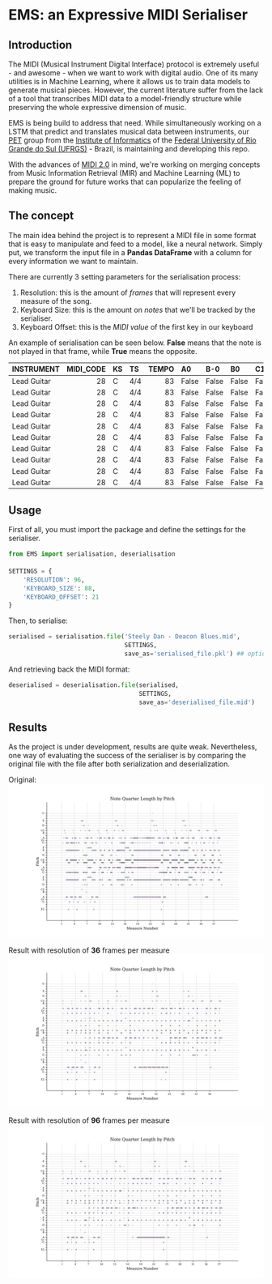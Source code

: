 # EMS: an Expressive MIDI Serialiser

## Introduction

The MIDI (Musical Instrument Digital Interface) protocol is extremely useful - and awesome -  when we want to work with digital audio. One of its many utilities is in Machine Learning, where it allows us to train data models to generate musical pieces.
However, the current literature suffer from the lack of a tool that transcribes MIDI data to a model-friendly structure while preserving the whole expressive dimension of music.

EMS is being build to address that need. While simultaneously working on a LSTM that predict and translates musical data between instruments, our [PET](https://www.inf.ufrgs.br/site/pet/) group from the [Institute of Informatics](https://inf.ufrgs.br)  of the [Federal University of Rio Grande do Sul (UFRGS)](https://ufrgs.br) - Brazil, is maintaining and developing this repo.

 With the advances of [MIDI 2.0](https://www.midi.org/midi-articles/details-about-midi-2-0-midi-ci-profiles-and-property-exchange) in mind, we're working on merging concepts from Music Information Retrieval (MIR) and Machine Learning (ML) to prepare the ground for future works that can popularize the feeling of making music.


## The concept

The main idea behind the project is to represent a MIDI file in some format that is easy to manipulate and feed to a model, like a neural network.
Simply put, we transform the input file in a **Pandas DataFrame** with a column for every information we want to maintain.

There are currently 3 setting parameters for the serialisation process:
1. Resolution: this is the amount of *frames* that will represent every measure of the song.
2. Keyboard Size: this is the amount on *notes* that we'll be tracked by the serialiser.
3. Keyboard Offset: this is the *MIDI value* of the first key in our keyboard
   
An example of serialisation can be seen below. **False** means that the note is not played in that frame, while **True** means the opposite.


| INSTRUMENT   |   MIDI_CODE | KS   | TS   |   TEMPO | A0    | B-0   | B0    | C1    | C#1   | D1    | E-1   | E1    | F1    | F#1   | G1    | G#1   | A1    | B-1   | B1    | C2    | C#2   | D2    | E-2   | E2    | F2    | F#2   | G2    | G#2   | A2    | B-2   | B2    | C3    | C#3   | D3    | E-3   | E3    | F3    | F#3   | G3    | G#3   | A3    | B-3   | B3    | C4    | C#4   | D4    | E-4   | E4    | F4    | F#4   | G4    | G#4   | A4    | B-4   | B4    | C5    | C#5   | D5    | E-5   | E5    | F5    | F#5   | G5    | G#5   | A5    | B-5   | B5    | C6    | C#6   | D6    | E-6   | E6    | F6    | F#6   | G6    | G#6   | A6    | B-6   | B6    | C7    | C#7   | D7    | E-7   | E7    | F7    | F#7   | G7    | G#7   | A7    | B-7   | B7    | C8    |
|:-------------|------------:|:-----|:-----|--------:|:------|:------|:------|:------|:------|:------|:------|:------|:------|:------|:------|:------|:------|:------|:------|:------|:------|:------|:------|:------|:------|:------|:------|:------|:------|:------|:------|:------|:------|:------|:------|:------|:------|:------|:------|:------|:------|:------|:------|:------|:------|:------|:------|:------|:------|:------|:------|:------|:------|:------|:------|:------|:------|:------|:------|:------|:------|:------|:------|:------|:------|:------|:------|:------|:------|:------|:------|:------|:------|:------|:------|:------|:------|:------|:------|:------|:------|:------|:------|:------|:------|:------|:------|:------|:------|:------|:------|:------|
| Lead Guitar  |          28 | C    | 4/4  |      83 | False | False | False | False | False | False | False | False | False | False | False | False | False | False | False | False | False | False | False | False | False | False | False | False | False | False | False | False | False | False | False | False | False | False | False | False | False | False | False | False | False | False | False | False | False | False | False | False | False | False | False | False | False | False | False | False | False | False | False | False | False | False | False | False | False | False | False | False | False | False | False | False | False | False | False | False | False | False | False | False | False | False | False | False | False | False | False | False |
| Lead Guitar  |          28 | C    | 4/4  |      83 | False | False | False | False | False | False | False | False | False | False | False | False | False | False | False | False | False | False | False | False | False | False | False | False | False | False | False | False | False | False | False | False | False | False | False | False | False | False | False | False | False | False | False | False | False | False | False | False | False | False | False | False | False | False | False | False | False | False | False | False | False | False | False | False | False | False | False | False | False | False | False | False | False | False | False | False | False | False | False | False | False | False | False | False | False | False | False | False |
| Lead Guitar  |          28 | C    | 4/4  |      83 | False | False | False | False | False | False | False | False | False | False | False | False | False | False | False | False | False | False | False | False | False | False | False | False | False | False | False | False | False | False | False | False | False | False | False | False | False | False | False | False | False | False | False | False | False | False | False | False | False | False | False | False | False | False | False | False | False | False | False | False | False | False | False | False | False | False | False | False | False | False | False | False | False | False | False | False | False | False | False | False | False | False | False | False | False | False | False | False |
| Lead Guitar  |          28 | C    | 4/4  |      83 | False | False | False | False | False | False | False | False | False | False | False | False | False | False | False | False | False | False | False | False | False | False | False | False | False | False | False | False | False | False | False | False | False | False | False | False | False | False | False | False | False | False | False | False | False | False | False | False | False | False | False | False | False | False | False | False | False | False | False | False | False | False | False | False | False | False | False | False | False | False | False | False | False | False | False | False | False | False | False | False | False | False | False | False | False | False | False | False |
| Lead Guitar  |          28 | C    | 4/4  |      83 | False | False | False | False | False | False | False | False | False | False | False | False | False | False | False | False | False | False | False | False | False | False | False | False | False | False | False | False | False | False | False | False | False | False | False | False | False | False | False | False | False | False | False | False | False | False | False | False | False | False | False | False | False | False | False | False | False | False | False | False | False | False | False | False | False | False | False | False | False | False | False | False | False | False | False | False | False | False | False | False | False | False | False | False | False | False | False | False |
| Lead Guitar  |          28 | C    | 4/4  |      83 | False | False | False | False | False | False | False | False | False | False | False | False | False | False | False | False | False | False | False | False | False | False | False | False | False | False | False | False | False | False | False | False | False | False | False | False | False | False | False | False | False | False | False | False | False | False | False | False | False | False | False | False | False | False | False | False | False | False | False | False | False | False | False | False | False | False | False | False | False | False | False | False | False | False | False | False | False | False | False | False | False | False | False | False | False | False | False | False |
| Lead Guitar  |          28 | C    | 4/4  |      83 | False | False | False | False | False | False | False | False | False | False | False | False | False | False | False | False | False | False | False | False | False | False | False | False | False | False | False | False | False | False | False | False | False | False | False | False | False | False | False | False | False | False | False | False | False | False | False | False | False | False | False | False | False | False | False | False | False | False | False | False | False | False | False | False | False | False | False | False | False | False | False | False | False | False | False | False | False | False | False | False | False | False | False | False | False | False | False | False |
| Lead Guitar  |          28 | C    | 4/4  |      83 | False | False | False | False | False | False | False | False | False | False | False | False | False | False | False | False | False | False | False | False | False | False | False | False | False | False | False | False | False | False | False | False | False | False | False | False | False | False | False | False | False | False | False | False | False | False | False | False | False | False | False | False | False | False | False | False | False | False | False | False | False | False | False | False | False | False | False | False | False | False | False | False | False | False | False | False | False | False | False | False | False | False | False | False | False | False | False | False |
| Lead Guitar  |          28 | C    | 4/4  |      83 | False | False | False | False | False | False | False | False | False | False | False | False | False | False | False | False | False | False | False | False | False | False | False | False | False | False | False | False | False | False | False | False | False | False | False | False | False | False | False | False | False | False | False | False | False | False | False | False | False | False | False | False | False | False | False | False | False | False | False | False | False | False | False | False | False | False | False | False | False | False | False | False | False | False | False | False | False | False | False | False | False | False | False | False | False | False | False | False |
| Lead Guitar  |          28 | C    | 4/4  |      83 | False | False | False | False | False | False | False | False | False | False | False | False | False | False | False | False | False | False | False | False | False | False | False | False | False | False | False | False | False | False | False | False | False | False | False | False | False | False | False | False | False | False | False | False | False | False | False | False | False | False | False | False | False | False | False | False | False | False | False | False | False | False | False | False | False | False | False | False | False | False | False | False | False | False | False | False | False | False | False | False | False | False | False | False | False | False | False | False |

## Usage
First of all, you must import the package and define the settings for the serialiser.
```python
from EMS import serialisation, deserialisation

SETTINGS = {
    'RESOLUTION': 96,
    'KEYBOARD_SIZE': 88,
    'KEYBOARD_OFFSET': 21
}
```
Then, to serialise:
```python
serialised = serialisation.file('Steely Dan - Deacon Blues.mid',
                                SETTINGS,
                                save_as='serialised_file.pkl') ## optional
```
And retrieving back the MIDI format:
```python
deserialised = deserialisation.file(serialised,
                                    SETTINGS,
                                    save_as='deserialised_file.mid')
```

## Results
As the project is under development, results are quite weak. Nevertheless, one way of evaluating the success of the serialiser is by comparing the original file with the file after both serialization and deserialization.

Original:
![](result_analysis/original.png "Original MIDI file for Bill Wither's Ain't No Sunshine")

Result with resolution of **36** frames per measure
![](result_analysis/output_36_frames.png "Result with resolution of 36 frames")

Result with resolution of **96** frames per measure
![](result_analysis/output_96_frames.png "Result with resolution of 96 frames")
